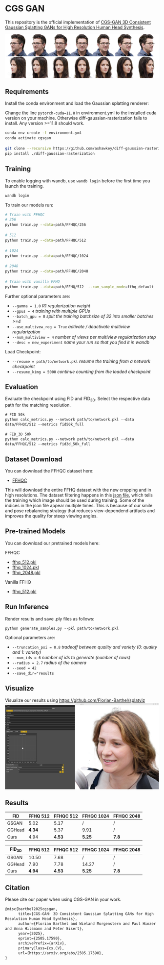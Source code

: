 # CGS GAN

This repository is the official implementation of [CGS-GAN 3D Consistent Gaussian Splatting GANs for High Resolution Human Head Synthesis](https://arxiv.org/pdf/2505.17590). 

![alt text](assets/out_small.jpg "Teaser")

## Requirements

Install the conda environment and load the Gaussian splatting renderer:

Change the line `pytorch-cuda=11.8` in environment.yml to the installed cuda version on your machine. Otherwise diff-gaussian-rasterization fails to install. 
Any version >=11.8 should work.
```sh
conda env create -f environment.yml
conda activate cgsgan

git clone --recursive https://github.com/ashawkey/diff-gaussian-rasterization
pip install ./diff-gaussian-rasterization
```

## Training

To enable logging with wandb, use `wandb login` before the first time you launch the training.
```sh
wandb login
```

To train our models run:

```sh
# Train with FFHQC
# 256
python train.py --data=path/FFHQC/256

# 512
python train.py --data=path/FFHQC/512

# 1024
python train.py --data=path/FFHQC/1024

# 2048
python train.py --data=path/FFHQC/2048

# Train with vanilla FFHQ
python train.py --data=path/FFHQ/512  --cam_sample_mode=ffhq_default
```

Further optional parameters are:
- `--gamma = 1.0` _R1 regularization weight_
- `--gpus = 4` _training with multiple GPUs_
- `--batch_gpu = 8` _split the training batchsize of 32 into smaller batches >=4_
- `--use_multivew_reg = True` _activate / deactivate multiview regularization_
- `--num_multiview = 4` _number of views per multiview regularization step_
- `--desc = new_experiment` _name your run so that you find it in wandb_

Load Checkpoint:
- `--resume = path/to/network.pkl` _resume the training from a network checkpoint_
- `--resume_kimg = 5000` _continue counting from the loaded checkpoint_

## Evaluation

Evaluate the checkpoint using FID and FID<sub>3D</sub>. Select the respective data path for the matching resolution.
```shell
# FID 50k
python calc_metrics.py --network path/to/network.pkl --data data/FFHQC/512 --metrics fid50k_full

# FID_3D 50k
python calc_metrics.py --network path/to/network.pkl --data data/FFHQC/512 --metrics fid3d_50k_full
```

## Dataset Download

You can download the FFHQC dataset here:
- [FFHQC](https://huggingface.co/anonym892312603527/neurips25/resolve/main/FFHQC.tar?download=true)

This will download the entire FFHQ dataset with the new cropping and in high resolutions. The dataset filtering happens in this [json file](https://github.com/fraunhoferhhi/cgs-gan/blob/main/custom_dist/smile_pose_rebalancing.json), which tells the training which image should be used during training. Some of the indices in the json file appear multiple times. This is because of our smile and pose rebalancing strategy that reduces view-dependend artifacts and improves the quality for steep viewing angles. 

## Pre-trained Models

You can download our pretrained models here:

FFHQC
- [ffhq_512.pkl](https://huggingface.co/anonym892312603527/neurips25/resolve/main/models/ffhq_512.pkl?download=true)
- [ffhq_1024.pkl](https://huggingface.co/anonym892312603527/neurips25/resolve/main/models/ffhqc_1024.pkl?download=true)
- [ffhq_2048.pkl](https://huggingface.co/anonym892312603527/neurips25/resolve/main/models/ffhqc_2048.pkl?download=true)

Vanilla FFHQ
- [ffhq_512.pkl](https://huggingface.co/anonym892312603527/neurips25/resolve/main/models/ffhq_512.pkl?download=true)


## Run Inference
Render results and save .ply files as follows:

```shell
python generate_samples.py --pkl path/to/network.pkl 
```

Optional parameters are:
- `--truncation_psi = 0.8` _tradeoff between quality and variety (0: quality and 1: variety)_
- `--num_ids = 6` _number of ids to generate (number of rows)_
- `--radius = 2.7`   _radius of the camera_
- `--seed = 42`
- `--save_dir="results`

## Visualize

Visualize our results using https://github.com/Florian-Barthel/splatviz
<img src="assets/gan_mode.png" style="width: 600px;">


## Results


| FID    | FFHQ 512  | FFHQC 512 | FFHQC 1024 | FFHQC 2048 |
|--------|-----------|-----------|------------|-----------|
| GSGAN  | 5.02      | 5.17      | /          | /         |
| GGHead | **4.34**  | 5.37      | 9.91       | /         |
| Ours   | 4.94      | **4.53**  | **5.25**   | **7.8**   |

| FID<sub>3D</sub> | FFHQ 512  | FFHQC 512 | FFHQC 1024 | FFHQC 2048 |
|------------------|-----------|-----------|------------|------------|
| GSGAN            | 10.50     | 7.68      | /          | /          |
| GGHead           | 7.90      | 7.78      | 14.27      | /          |
| Ours             | **4.94**  | **4.53**  | **5.25**   | **7.8**    |

## Citation
Please cite our paper when using CGS-GAN in your work.
```
@misc{barthel2025cgsgan,
      title={CGS-GAN: 3D Consistent Gaussian Splatting GANs for High Resolution Human Head Synthesis},
      author={Florian Barthel and Wieland Morgenstern and Paul Hinzer and Anna Hilsmann and Peter Eisert},
      year={2025},
      eprint={2505.17590},
      archivePrefix={arXiv},
      primaryClass={cs.CV},
      url={https://arxiv.org/abs/2505.17590},
}
```
